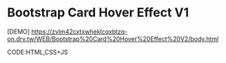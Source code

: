 Bootstrap Card Hover Effect V1
==============================
[DEMO] https://zvlm42cxtxwheklcqxbtzq-on.drv.tw/WEB/Bootstrap%20Card%20Hover%20Effect%20V2/body.html

CODE:HTML,CSS+JS
